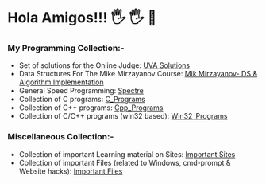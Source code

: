 # Hola Amigos!!! 🖐️ 🖐️ 👋
<!--
**HypertextAssassin0273/HypertextAssassin0273** is a ✨ _special_ ✨ repository because its `README.md` (this file) appears on your GitHub profile.

Here are some ideas to get you started:

- 🔭 I’m currently working on ...
- 🌱 I’m currently learning ...
- 👯 I’m looking to collaborate on ...
- 🤔 I’m looking for help with ...
- 💬 Ask me about ...
- 📫 How to reach me: ...
- 😄 Pronouns: ...
- ⚡ Fun fact: ...
-->
### My Programming Collection:-
- Set of solutions for the Online Judge:  [UVA Solutions](https://github.com/HypertextAssassin0273/UVA-Solutions)
- Data Structures For The Mike Mirzayanov Course:  [Mik Mirzayanov- DS & Algorithm Implementation](https://github.com/HypertextAssassin0273/Mike-Mirzayanov---DS-And-Algo-Implementation)
- General Speed Programming:  [Spectre](https://github.com/HypertextAssassin0273/Spectre)
- Collection of C programs:  [C_Programs](https://github.com/HypertextAssassin0273/Console_based_C-Programs)
- Collection of C++ programs:  [Cpp_Programs](https://github.com/HypertextAssassin0273/Console_based_Cpp-Programs)
- Collection of C/C++ programs (win32 based):  [Win32_Programs](https://github.com/HypertextAssassin0273/Win32_based_programs)
### Miscellaneous Collection:-
- Collection of important Learning material on Sites:  [Important Sites](https://github.com/HypertextAssassin0273/HypertextAssassin0273/tree/master/Important%20Sites)
- Collection of important Files (related to Windows, cmd-prompt & Website hacks):  [Important Files](https://github.com/HypertextAssassin0273/HypertextAssassin0273/tree/master/Important%20Files)
